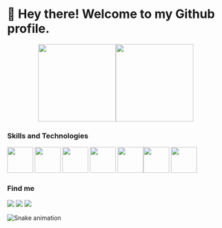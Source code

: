 # 👋 Hey there! Welcome to my Github profile.
<div align="center">
  <a href="https://github.com/livmrqs">
    <img loading="lazy" height="180em" src="https://github-readme-stats.vercel.app/api/top-langs/?username=livmrqs&layout=compact&langs_count=7&theme=cobalt"/><img loading="lazy" height="180em" src="https://github-readme-stats.vercel.app/api?username=livmrqs&show_icons=true&theme=cobalt&include_all_commits=true&count_private=true"/>
  </a>
</div>

### Skills and Technologies
 <img src="https://cdn.jsdelivr.net/gh/devicons/devicon/icons/git/git-original.svg" width="60" height="60" /> <img src="https://cdn.jsdelivr.net/gh/devicons/devicon@latest/icons/github/github-original.svg" width="60" height="60"/> <img src="https://cdn.jsdelivr.net/gh/devicons/devicon@latest/icons/python/python-original.svg" width="60" height="60" /> <img src="https://cdn.jsdelivr.net/gh/devicons/devicon@latest/icons/scikitlearn/scikitlearn-original.svg" width="60" height="60"/> <img src="https://cdn.jsdelivr.net/gh/devicons/devicon@latest/icons/amazonwebservices/amazonwebservices-original-wordmark.svg" width="60" height="60" /><img src="https://cdn.jsdelivr.net/gh/devicons/devicon@latest/icons/docker/docker-original.svg" width="60" height="60" /> <img src="https://cdn.jsdelivr.net/gh/devicons/devicon@latest/icons/mysql/mysql-original.svg" width="60" height="60"/> 
  
 ### Find me

<div>
<a href="https://www.instagram.com/livmrqs_/" target="_blank"><img loading="lazy" src="https://img.shields.io/badge/-Instagram-%23E4405F?style=for-the-badge&logo=instagram&logoColor=white" target="_blank"></a>
<a href="https://www.linkedin.com/in/l%C3%ADvia-marques04/" target="_blank"><img loading="lazy" src="https://img.shields.io/badge/-LinkedIn-%230077B5?style=for-the-badge&logo=linkedin&logoColor=white" target="_blank"></a>   
<a href = "mailto:liviamarquesrr@gmail.com"><img loading="lazy" src="https://img.shields.io/badge/Gmail-D14836?style=for-the-badge&logo=gmail&logoColor=white" target="_blank"></a>
 </div>

 ![Snake animation](https://github.com/seu-usuário-aqui/livmrqs/blob/output/github-contribution-grid-snake.svg)
